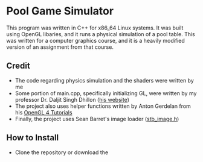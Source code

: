 # Pool Game Simulator
This program was written in C++ for x86_64 Linux systems. It was built using OpenGL libaries, and it runs a physical simulation of a pool table. This was written for a computer graphics course, and it is a heavily modified version of an assignment from that course. 
## Credit
- The code regarding physics simulation and the shaders were written by me
- Some portion of main.cpp, specifically initializing GL, were written by my professor Dr. Daljit Singh Dhillon ([his website](https://djsingh.people.clemson.edu/))
- The project also uses helper functions written by Anton Gerdelan from his [OpenGL 4 Tutorials](https://antongerdelan.net/opengl/)
- Finally, the project uses Sean Barret's image loader ([stb_image.h](https://github.com/nothings/stb/blob/master/stb_image.h))

## How to Install
- Clone the repository or download the 
